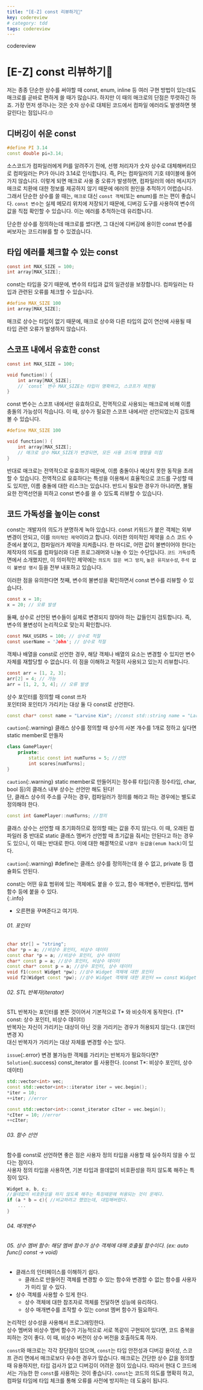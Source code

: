 ```yaml
---
title: "[E-Z] const 리뷰하기🍨"
key: codereview
# category: tdd
tags: codereview
---
```

codereview
<!--more-->

# [E-Z] const 리뷰하기🍨
저는 종종 단순한 상수를 써야할 때 const, enum, inline 등 여러 구현 방법이 있는데도 매크로를 곧바로 편하게 쓸 때가 많습니다. 하지만 이 때의 매크로의 단점은 뚜렷하긴 하죠. 가장 먼저 생각나는 것은 숫자 상수로 대체된 코드에서 컴파일 에러라도 발생하면 헷갈린다는 점입니다.🙄  

## 디버깅이 쉬운 const
```cpp
#define PI 3.14
const double pi=3.14;
```

소스코드가 컴파일러에게 PI를 알려주기 전에, 선행 처리자가 숫자 상수로 대체해버리므로 컴파일러는 PI가 아니라 3.14로 인식합니다. 즉, PI는 컴파일러의 기호 테이블에 들어가지 않습니다. 이렇게 되면 매크로 사용 중 오류가 발생하면, 컴파일러의 에러 메시지가 매크로 치환에 대한 정보를 제공하지 않기 때문에 에러의 원인을 추적하기 어렵습니다.  
그래서 단순한 상수를 쓸 때는, `매크로` 대신 `const 객체`(또는 enum)를 쓰는 편이 좋습니다. `const 변수`는 실제 메모리 위치에 저장되기 때문에, 디버깅 도구를 사용하여 변수의 값을 직접 확인할 수 있습니다. 이는 에러를 추적하는데 유리합니다.   

단순한 상수를 정의하는데 매크로를 썼다면, 그 대신에 디버깅에 용이한 const 변수를 써보자는 코드리뷰를 할 수 있겠습니다.  

## 타입 에러를 체크할 수 있는 const

```c
const int MAX_SIZE = 100;
int array[MAX_SIZE];
```

const는 타입을 갖기 때문에, 변수의 타입과 값의 일관성을 보장합니다. 컴파일러는 타입과 관련된 오류를 체크할 수 있습니다.


```c
#define MAX_SIZE 100
int array[MAX_SIZE];
```

매크로 상수는 타입이 없기 때문에, 매크로 상수와 다른 타입의 값이 연산에 사용될 때 타입 관련 오류가 발생하지 않습니다.  


## 스코프 내에서 유효한 const
```c
const int MAX_SIZE = 100;

void function() {
    int array[MAX_SIZE];
    // `const` 변수 MAX_SIZE는 타입이 명확하고, 스코프가 제한됨
}
```


const 변수는 스코프 내에서만 유효하므로, 전역적으로 사용되는 매크로에 비해 이름 충돌의 가능성이 적습니다. 이 때, 상수가 필요한 스코프 내에서만 선언되었는지 검토해볼 수 있습니다.       

```c
#define MAX_SIZE 100

void function() {
    int array[MAX_SIZE];
    // 매크로 상수 MAX_SIZE가 변경되면, 모든 사용 코드에 영향을 미침
}
```

반대로 매크로는 전역적으로 유효하기 때문에, 이름 충돌이나 예상치 못한 동작을 초래할 수 있습니다. 전역적으로 유효하다는 특성을 이용해서 효율적으로 코드를 구성할 때도 있지만, 이름 충돌에 대한 리스크는 있습니다. 반드시 필요한 경우가 아니라면, 불필요한 전역선언을 피하고 const 변수를 쓸 수 있도록 리뷰할 수 있습니다.  


## 코드 가독성을 높이는 const
const는 개발자의 의도가 분명하게 녹아 있습니다. const 키워드가 붙은 객체는 외부 변경이 안되고, 이를 `의미적인 제약`이라고 합니다. 이러한 의미적인 제약을 소스 코드 수준에서 붙이고, 컴파일러가 제약을 지켜줍니다. 한 마디로, 어떤 값이 불변이어야 한다는 제작자의 의도를 컴파일러와 다른 프로그래머와 나눌 수 있는 수단입니다. `코드 가독성`측면에서 소개했지만, 이 의미적인 제약에는 `의도치 않은 버그 방지`, `높은 유지보수성`, `주석 없이 불변성 명시` 등을 전부 내포하고 있습니다.  

이러한 점을 유의한다면 첫째, 변수의 불변성을 확인하면서 const 변수를 리뷰할 수 있습니다.
```c
const x = 10;
x = 20; // 오류 발생
```

둘째, 상수로 선언된 변수들이 실제로 변경되지 않아야 하는 값들인지 검토합니다. 즉, 변수의 불변성이 논리적으로 맞는지 확인합니다.
```c
const MAX_USERS = 100; // 상수로 적절
const userName = 'John'; // 상수로 적절
```

객체나 배열을 const로 선언한 경우, 해당 객체나 배열의 요소는 변경할 수 있지만 변수 자체를 재할당할 수 없습니다. 이 점을 이해하고 적절히 사용되고 있는지 리뷰합니다.
```c
const arr = [1, 2, 3];
arr[2] = 4; // 가능
arr = [1, 2, 3, 4]; // 오류 발생
```



상수 포인터를 정의할 때 const 쓰자  
포인터와 포인터가 가리키는 대상 둘 다 const로 선언한다.  
```cpp
const char* const name = "Larvine Kim"; //const std::string name = "Larvine Kim";
```

`caution`{:.warning} 클래스 상수를 정의할 때 상수의 사본 개수를 1개로 정하고 싶다면 static member로 만들자  
```cpp
class GamePlayer{
    private:
        static const int numTurns = 5; //선언
        int scores[numTurns];
}
```

`caution`{:.warning} static member로 만들어지는 정수류 타입(각종 정수타입, char, bool 등)의 클래스 내부 상수는 선언만 해도 된다!  
단, 클래스 상수의 주소를 구하는 경우, 컴파일러가 정의를 해라고 하는 경우에는 별도로 정의해야 한다.  

```cpp 
const int GamePlayer::numTurns; //정의
```
클래스 상수는 선언할 때 초기화하므로 정의할 때는 값을 주지 않는다. 이 때, 오래된 컴파일러 중 반대로 static 클래스 멤버가 선언할 때 초기값을 줘서는 안된다고 하는 경우도 있으니, 
이 때는 반대로 한다. 이에 대한 해결책으로 `나열자 둔갑술(enum hack)`이 있다.      

`caution`{:.warning} #define는 클래스 상수를 정의하는데 쓸 수 없고, private 등 캡슐화도 안된다.  


const는 어떤 유효 범위에 있는 객체에도 붙을 수 있고, 함수 매개변수, 반환타입, 멤버함수 등에 붙을 수 있다.  
{:.info}
- 오른편을 꾸며준다고 여기자.

###### 01. 포인터

```cpp
char str[] = "string";
char *p = a; //비상수 포인터, 비상수 데이터
const char *p = a; //비상수 포인터, 상수 데이터
char* const p = a; //상수 포인터, 비상수 데이터
const char* const p = a; //상수 포인터, 상수 데이터
void f1(const Widget *pw); //상수 Widget 객체에 대한 포인터
void f2(Widget const *pw); //상수 Widget 객체에 대한 포인터 == const Widget *
```

###### 02. STL 반복자(iterator)
STL 반복자는 포인터를 본뜬 것이어서 기본적으로 T* 와 비슷하게 동작한다. (T* const: 상수 포인터, 비상수 데이터)  
반복자는 자신이 가리키는 대상이 아닌 것을 가리키는 경우가 허용되지 않는다. (포인터 변경 X)  
대신 반복자가 가리키는 대상 자체를 변경할 수는 있다.  

`issue`{:.error} 변경 불가능한 객체를 가리키는 반복자가 필요하다면?  
`Solution`{:.success} const_iterator 를 사용한다. (const T*: 비상수 포인터, 상수 데이터)  

```cpp
std::vector<int> vec;
const std::vector<int>::iterator iter = vec.begin();
*iter = 10; 
++iter; //error

const std::vector<int>::const_iterator cIter = vec.begin();
*cIter = 10; //error
++cIter;
```

###### 03. 함수 선언
함수를 const로 선언하면 좋은 점은 사용자 정의 타입을 사용할 때 실수하지 않을 수 있다는 점이다.  
사용자 정의 타입을 사용하면, 기본 타입과 쓸데없이 비호환성을 하지 않도록 해주는 특징이 있다.  
```cpp
Widget a, b, c;
//쓸데없이 비호환성을 하지 않도록 해주는 특징때문에 허용되는 것이 문제다.
if (a * b = c){ //비교하려고 했었는데, 대입해버렸다.  
    ...
}
```

###### 04. 매개변수

###### 05. 상수 멤버 함수: 해당 멤버 함수가 상수 객체에 대해 호출될 함수이다. (ex: auto func() const -> void)
* 클래스의 인터페이스를 이해하기 쉽다.  
  * 클래스로 만들어진 객체를 변경할 수 있는 함수와 변경할 수 없는 함수를 사용자가 미리 알 수 있다.  
* 상수 객체를 사용할 수 있게 한다.
  * 상수 객체에 대한 참조자로 객체를 전달하면 성능에 유리하다. 
  * 상수 매개변수를 조작할 수 있는 const 멤버 함수가 필요하다. 


논리적인 상수성을 사용해서 프로그래밍한다.  
상수 멤버와 비상수 멤버 함수가 기능적으로 서로 똑같이 구현되어 있다면, 코드 중복을 피하는 것이 좋다. 
이 때, 비상수 버전이 상수 버전을 호출하도록 하자.  


`const`와 매크로는 각각 장단점이 있으며, `const`는 타입 안전성과 디버깅 용이성, 스코프 관리 면에서 매크로보다 우수한 경우가 많습니다. 매크로는 간단한 상수 값을 정의할 때 유용하지만, 타입 검사가 없고 디버깅이 어려운 점이 있습니다. 따라서 현대 C 코드에서는 가능한 한 `const`를 사용하는 것이 좋습니다. `const`는 코드의 의도를 명확히 하고, 컴파일 타임에 타입 체크를 통해 오류를 사전에 방지하는 데 도움이 됩니다.